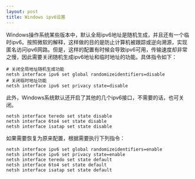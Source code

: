 ```yaml
---
layout: post
title: Windows ipv6设置
---
```

Windows操作系统某些版本中，默认全局ipv6地址是随机生成，并且还有一个临时ipv6。按照微软的解释，这样做的目的是防止计算机被跟踪或逆向溯源，实现匿名访问ipv6网路。但是，这样的配置有时候会导致ipv6可用，传输速度却非常之慢，因此需要关闭随机生成ipv6地址和临时地址的功能。具体指令如下：

```
# 关闭全局地址随机生成功能
netsh interface ipv6 set global randomizeidentifiers=disable
# 关闭临时地址功能
netsh interface ipv6 set privacy state=disable
```
此外，Windows系统默认还开启了其他的几个ipv6接口，不需要的话，也可关闭。

```
netsh interface teredo set state disable
netsh interface 6to4 set state disable
netsh interface isatap set state disable
```
如果需要恢复为原来配置，根据需要执行下列指令：

```
netsh interface ipv6 set global randomizeidentifiers=enable
netsh interface ipv6 set privacy state=enable
netsh interface teredo set state default
netsh interface 6to4 set state default
netsh interface isatap set state default
```

